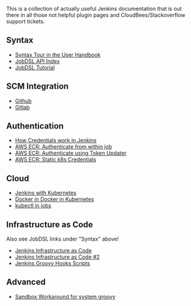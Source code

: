 This is a collection of actually useful Jenkins documentation that is out there in all 
those not helpful plugin pages and CloudBees/Stackoverflow support tickets.

## Syntax

- [Syntax Tour in the User Handbook](https://jenkins.io/doc/pipeline/tour/environment/)
- [JobDSL API Index](https://jenkinsci.github.io/job-dsl-plugin/#path/pipelineJob-parameters)
- [JobDSL Tutorial](https://github.com/jenkinsci/job-dsl-plugin/wiki/Tutorial---Using-the-Jenkins-Job-DSL)

## SCM Integration

- [Github](http://engineering.curalate.com/2016/09/29/programmatic-jenkins-jobs.html)
- [Gitlab](https://github.com/jenkinsci/gitlab-plugin)

## Authentication

- [How Credentials work in Jenkins](https://github.com/jenkinsci/credentials-plugin/blob/master/docs/user.adoc)
- [AWS ECR: Authenticate from within job](https://foxutech.com/setup-jenkins-with-amazon-elastic-container-registry/)
- [AWS ECR: Authenticate using Token Updater](http://pietervogelaar.nl/jenkins-amazon-ecr-token-update)
- [AWS ECR: Static k8s Credentials](https://medium.com/@xynova/keeping-aws-registry-pull-credentials-fresh-in-kubernetes-2d123f581ca6)


## Cloud

- [Jenkins with Kubernetes](https://github.com/jenkinsci/kubernetes-plugin)
- [Docker in Docker in Kubernetes](https://medium.com/hootsuite-engineering/building-docker-images-inside-kubernetes-42c6af855f25)
- [kubectl in jobs](https://github.com/jenkinsci/kubernetes-cli-plugin)

## Infrastructure as Code

Also see JobDSL links under "Syntax" above!

- [Jenkins Infrastructure as Code](https://fishi.devtail.io/weblog/2019/01/06/jenkins-as-code-part-1/)
- [Jenkins Infrastructure as Code #2](https://www.reddit.com/r/devops/comments/886xj8/is_it_possible_to_configure_jenkins_without_ever/)
- [Jenkins Groovy Hooks Scripts](http://tdongsi.github.io/blog/2017/12/30/groovy-hook-script-and-jenkins-configuration-as-code/)

## Advanced

- [Sandbox Workaround for system groovy](https://issues.jenkins-ci.org/browse/JENKINS-43700?page=com.atlassian.jira.plugin.system.issuetabpanels%3Aall-tabpanel)
